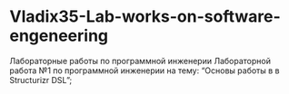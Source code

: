 # Vladix35-Lab-works-on-software-engeneering
Лабораторные работы по программной инженерии
Лабораторной работа №1 по программной инженерии на тему: “Основы работы в в Structurizr DSL”;
